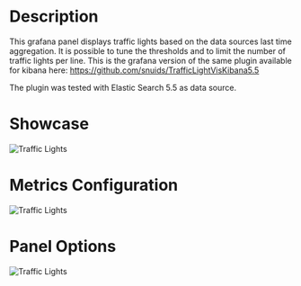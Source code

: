 # Description

This grafana panel displays traffic lights based on the data sources last time aggregation. It is possible to tune the thresholds and to limit the number of traffic lights per line. This is the grafana version of the same plugin available for kibana here: https://github.com/snuids/TrafficLightVisKibana5.5

The plugin was tested with Elastic Search 5.5 as data source.

# Showcase

![Traffic Lights](https://raw.githubusercontent.com/snuids/trafficlights-panel/master/src/img/screenshot-traffic-showcase.jpg)

# Metrics Configuration

![Traffic Lights](https://raw.githubusercontent.com/snuids/trafficlights-panel/master/src/img/screenshot-traffic-metrics.jpg)

# Panel Options

![Traffic Lights](https://raw.githubusercontent.com/snuids/trafficlights-panel/master/src/img/screenshot-traffic-options.jpg)
